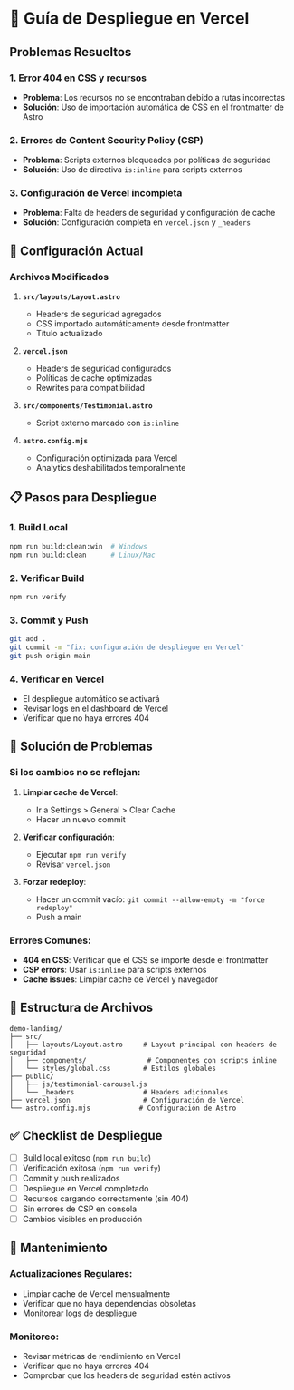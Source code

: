 # 🚀 Guía de Despliegue en Vercel

## Problemas Resueltos

### 1. **Error 404 en CSS y recursos**
- **Problema**: Los recursos no se encontraban debido a rutas incorrectas
- **Solución**: Uso de importación automática de CSS en el frontmatter de Astro

### 2. **Errores de Content Security Policy (CSP)**
- **Problema**: Scripts externos bloqueados por políticas de seguridad
- **Solución**: Uso de directiva `is:inline` para scripts externos

### 3. **Configuración de Vercel incompleta**
- **Problema**: Falta de headers de seguridad y configuración de cache
- **Solución**: Configuración completa en `vercel.json` y `_headers`

## 🔧 Configuración Actual

### Archivos Modificados

1. **`src/layouts/Layout.astro`**
   - Headers de seguridad agregados
   - CSS importado automáticamente desde frontmatter
   - Título actualizado

2. **`vercel.json`**
   - Headers de seguridad configurados
   - Políticas de cache optimizadas
   - Rewrites para compatibilidad

3. **`src/components/Testimonial.astro`**
   - Script externo marcado con `is:inline`

4. **`astro.config.mjs`**
   - Configuración optimizada para Vercel
   - Analytics deshabilitados temporalmente

## 📋 Pasos para Despliegue

### 1. **Build Local**
```bash
npm run build:clean:win  # Windows
npm run build:clean      # Linux/Mac
```

### 2. **Verificar Build**
```bash
npm run verify
```

### 3. **Commit y Push**
```bash
git add .
git commit -m "fix: configuración de despliegue en Vercel"
git push origin main
```

### 4. **Verificar en Vercel**
- El despliegue automático se activará
- Revisar logs en el dashboard de Vercel
- Verificar que no haya errores 404

## 🚨 Solución de Problemas

### Si los cambios no se reflejan:

1. **Limpiar cache de Vercel**:
   - Ir a Settings > General > Clear Cache
   - Hacer un nuevo commit

2. **Verificar configuración**:
   - Ejecutar `npm run verify`
   - Revisar `vercel.json`

3. **Forzar redeploy**:
   - Hacer un commit vacío: `git commit --allow-empty -m "force redeploy"`
   - Push a main

### Errores Comunes:

- **404 en CSS**: Verificar que el CSS se importe desde el frontmatter
- **CSP errors**: Usar `is:inline` para scripts externos
- **Cache issues**: Limpiar cache de Vercel y navegador

## 📁 Estructura de Archivos

```
demo-landing/
├── src/
│   ├── layouts/Layout.astro     # Layout principal con headers de seguridad
│   ├── components/               # Componentes con scripts inline
│   └── styles/global.css        # Estilos globales
├── public/
│   ├── js/testimonial-carousel.js
│   └── _headers                 # Headers adicionales
├── vercel.json                  # Configuración de Vercel
└── astro.config.mjs            # Configuración de Astro
```

## ✅ Checklist de Despliegue

- [ ] Build local exitoso (`npm run build`)
- [ ] Verificación exitosa (`npm run verify`)
- [ ] Commit y push realizados
- [ ] Despliegue en Vercel completado
- [ ] Recursos cargando correctamente (sin 404)
- [ ] Sin errores de CSP en consola
- [ ] Cambios visibles en producción

## 🔄 Mantenimiento

### Actualizaciones Regulares:
- Limpiar cache de Vercel mensualmente
- Verificar que no haya dependencias obsoletas
- Monitorear logs de despliegue

### Monitoreo:
- Revisar métricas de rendimiento en Vercel
- Verificar que no haya errores 404
- Comprobar que los headers de seguridad estén activos
